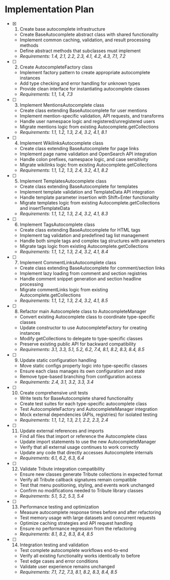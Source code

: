 # Implementation Plan

- [x] 1. Create base autocomplete infrastructure





  - Create BaseAutocomplete abstract class with shared functionality
  - Implement common caching, validation, and result processing methods
  - Define abstract methods that subclasses must implement
  - _Requirements: 1.4, 2.1, 2.2, 2.3, 4.1, 4.2, 4.3, 7.1, 7.2_

- [ ] 2. Create AutocompleteFactory class
  - Implement factory pattern to create appropriate autocomplete instances
  - Add type checking and error handling for unknown types
  - Provide clean interface for instantiating autocomplete classes
  - _Requirements: 1.1, 1.4, 7.3_

- [ ] 3. Implement MentionsAutocomplete class
  - Create class extending BaseAutocomplete for user mentions
  - Implement mention-specific validation, API requests, and transforms
  - Handle user namespace logic and registered/unregistered users
  - Migrate mentions logic from existing Autocomplete.getCollections
  - _Requirements: 1.1, 1.2, 1.3, 2.4, 3.2, 4.1, 8.1_

- [ ] 4. Implement WikilinksAutocomplete class
  - Create class extending BaseAutocomplete for page links
  - Implement page name validation and OpenSearch API integration
  - Handle colon prefixes, namespace logic, and case sensitivity
  - Migrate wikilinks logic from existing Autocomplete.getCollections
  - _Requirements: 1.1, 1.2, 1.3, 2.4, 3.2, 4.1, 8.2_

- [ ] 5. Implement TemplatesAutocomplete class
  - Create class extending BaseAutocomplete for templates
  - Implement template validation and TemplateData API integration
  - Handle template parameter insertion with Shift+Enter functionality
  - Migrate templates logic from existing Autocomplete.getCollections and insertTemplateData
  - _Requirements: 1.1, 1.2, 1.3, 2.4, 3.2, 4.1, 8.3_

- [ ] 6. Implement TagsAutocomplete class
  - Create class extending BaseAutocomplete for HTML tags
  - Implement tag validation and predefined tag list management
  - Handle both simple tags and complex tag structures with parameters
  - Migrate tags logic from existing Autocomplete.getCollections
  - _Requirements: 1.1, 1.2, 1.3, 2.4, 3.2, 4.1, 8.4_

- [ ] 7. Implement CommentLinksAutocomplete class
  - Create class extending BaseAutocomplete for comment/section links
  - Implement lazy loading from comment and section registries
  - Handle comment snippet generation and section headline processing
  - Migrate commentLinks logic from existing Autocomplete.getCollections
  - _Requirements: 1.1, 1.2, 1.3, 2.4, 3.2, 4.1, 8.5_

- [ ] 8. Refactor main Autocomplete class to AutocompleteManager
  - Convert existing Autocomplete class to coordinate type-specific classes
  - Update constructor to use AutocompleteFactory for creating instances
  - Modify getCollections to delegate to type-specific classes
  - Preserve existing public API for backward compatibility
  - _Requirements: 3.1, 3.3, 5.1, 5.2, 6.2, 7.4, 8.1, 8.2, 8.3, 8.4, 8.5_

- [ ] 9. Update static configuration handling
  - Move static configs property logic into type-specific classes
  - Ensure each class manages its own configuration and state
  - Remove type-based branching from configuration access
  - _Requirements: 2.4, 3.1, 3.2, 3.3, 3.4_

- [ ] 10. Create comprehensive unit tests
  - Write tests for BaseAutocomplete shared functionality
  - Create test suites for each type-specific autocomplete class
  - Test AutocompleteFactory and AutocompleteManager integration
  - Mock external dependencies (APIs, registries) for isolated testing
  - _Requirements: 1.1, 1.2, 1.3, 2.1, 2.2, 2.3, 2.4_

- [ ] 11. Update external references and imports
  - Find all files that import or reference the Autocomplete class
  - Update import statements to use the new AutocompleteManager
  - Verify that all external usage continues to work correctly
  - Update any code that directly accesses Autocomplete internals
  - _Requirements: 6.1, 6.2, 6.3, 6.4_

- [ ] 12. Validate Tribute integration compatibility
  - Ensure new classes generate Tribute collections in expected format
  - Verify all Tribute callback signatures remain compatible
  - Test that menu positioning, styling, and events work unchanged
  - Confirm no modifications needed to Tribute library classes
  - _Requirements: 5.1, 5.2, 5.3, 5.4_

- [ ] 13. Performance testing and optimization
  - Measure autocomplete response times before and after refactoring
  - Test memory usage with large datasets and concurrent requests
  - Optimize caching strategies and API request handling
  - Ensure no performance regression from the refactoring
  - _Requirements: 8.1, 8.2, 8.3, 8.4, 8.5_

- [ ] 14. Integration testing and validation
  - Test complete autocomplete workflows end-to-end
  - Verify all existing functionality works identically to before
  - Test edge cases and error conditions
  - Validate user experience remains unchanged
  - _Requirements: 7.1, 7.2, 7.3, 8.1, 8.2, 8.3, 8.4, 8.5_
